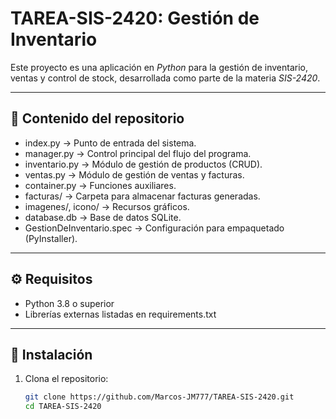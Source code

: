 # TAREA-SIS-2420: Gestión de Inventario

Este proyecto es una aplicación en *Python* para la gestión de inventario, ventas y control de stock, desarrollada como parte de la materia *SIS-2420*.

---

## 📂 Contenido del repositorio

- index.py → Punto de entrada del sistema.  
- manager.py → Control principal del flujo del programa.  
- inventario.py → Módulo de gestión de productos (CRUD).  
- ventas.py → Módulo de gestión de ventas y facturas.  
- container.py → Funciones auxiliares.  
- facturas/ → Carpeta para almacenar facturas generadas.  
- imagenes/, icono/ → Recursos gráficos.  
- database.db → Base de datos SQLite.  
- GestionDeInventario.spec → Configuración para empaquetado (PyInstaller).  

---

## ⚙ Requisitos

- Python 3.8 o superior  
- Librerías externas listadas en requirements.txt  

---

## 🚀 Instalación

1. Clona el repositorio:

   ```bash
   git clone https://github.com/Marcos-JM777/TAREA-SIS-2420.git
   cd TAREA-SIS-2420
